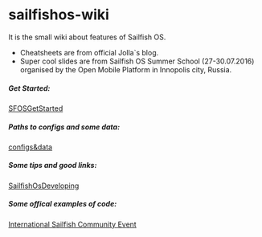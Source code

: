 # sailfishos-wiki
It is the small wiki about features of Sailfish OS.  
- Cheatsheets are from official Jolla\`s blog. 
- Super cool slides are from Sailfish OS Summer School (27-30.07.2016) organised by the Open Mobile Platform in Innopolis city, Russia.


##### Get Started:
[SFOSGetStarted](https://github.com/GoAlexander/sailfishos-wiki/blob/master/SFOSGetStarted.md)

##### Paths to configs and some data:
[configs&data](https://github.com/GoAlexander/sailfishos-wiki/blob/master/configs%26data.md)
  
##### Some tips and good links:
[SailfishOsDeveloping](https://github.com/GoAlexander/sailfishos-wiki/blob/master/SailfoshOsDeveloping.md)
  
##### Some offical examples of code:
[International Sailfish Community Event](https://gist.github.com/jaymzznoori/a980314f8248e0a1e7904c29c88ecdf3)
